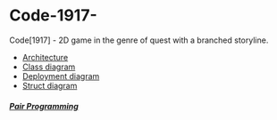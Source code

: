 # Code-1917-
Code[1917] - 2D game in the genre of quest with a branched storyline.

* [Architecture](https://github.com/OdareNNbI/Code-1917-/blob/master/Documents/Architecture.md)
* [Class diagram](https://github.com/OdareNNbI/Code-1917-/blob/master/Documents/Diagrams/ClassDiagram.jpg)
* [Deployment diagram](https://github.com/OdareNNbI/Code-1917-/blob/master/Documents/Diagrams/DeploymentDiagram.jpg)
* [Struct diagram](https://github.com/OdareNNbI/Code-1917-/blob/master/Documents/Diagrams/StructDiagram.png)

##### [Pair Programming](https://github.com/OdareNNbI/Code-1917-/blob/master/Documents/PairProgramming.md)